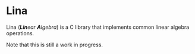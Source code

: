 # Lina
Lina (***Lin**ear **A**lgebra*) is a C library that implements common linear algebra operations.

Note that this is still a work in progress.
